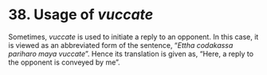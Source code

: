 # **38. Usage of** *vuccate* 
    
 Sometimes, *vuccate* is used to initiate a reply to an opponent. In this case, it is  viewed as an abbreviated form of the sentence, “*Ettha codakassa pariharo maya   vuccate*”. Hence its translation is given as, “Here, a reply to the opponent is conveyed  by me”. 